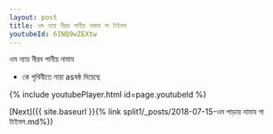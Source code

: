 ```yaml
---
layout: post
title: ওম ন্যায় নীরব পানীয় নামায গা টাইমস
youtubeId: 6INQ9wZEXtw
---
```

 
 
 ওম ন্যায় নীরব পানীয় নামায  
 
 -  কে পৃথিবীতে নায়া asষষ্ঠ দিয়েছে 
 
  
 
  
 
 
 
 
 
 


{% include youtubePlayer.html id=page.youtubeId %}
 
[Next]({{ site.baseurl }}{% link  split1/_posts/2018-07-15-ওম পাড়ায় নামায গা টাইমস.md%})
 
